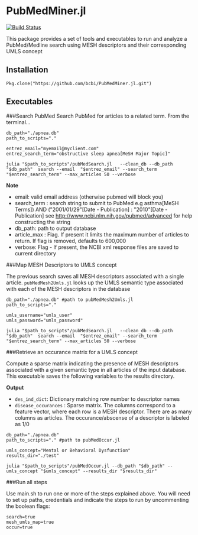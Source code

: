 <!--
@Author: isa
@Date:   2016-05-12T16:51:24-04:00
@Last modified by:   isa
@Last modified time: 2016-05-13T17:14:23-04:00
-->



# PubMedMiner.jl

[![Build Status](https://travis-ci.org/bcbi/PubMedMiner.jl.svg?branch=master)](https://travis-ci.org/bcbi/PubMedMiner.jl)

This package provides a set of tools and executables to run and analyze a
PubMed/Medline search using MESH descriptors and their corresponding UMLS concept

## Installation
```{Julia}
Pkg.clone("https://github.com/bcbi/PubMedMiner.jl.git")
```

## Executables

###Search PubMed
 Search PubMed for articles to a related term. From the terminal...

```
db_path="./apnea.db"
path_to_scripts="."

entrez_email="myemail@myclient.com"
entrez_search_term="obstructive sleep apnea[MeSH Major Topic]"

julia "$path_to_scripts"/pubMedSearch.jl   --clean_db --db_path "$db_path"  search --email  "$entrez_email" --search_term "$entrez_search_term" --max_articles 50 --verbose

```

**Note**
* email: valid email address (otherwise pubmed will block you)
* search_term : search string to submit to PubMed
    e.g asthma[MeSH Terms]) AND ("2001/01/29"[Date - Publication] : "2010"[Date - Publication]
    see http://www.ncbi.nlm.nih.gov/pubmed/advanced for help constructing the string
* db_path: path to output database
* article_max : Flag. If present it limits the maximum number of articles to return.
If flag is removed, defaults to 600,000
* verbose: Flag - If present, the NCBI xml response files are saved to current directory


###Map MESH Descriptors to UMLS concept

The previous search saves all MESH descriptors associated with a single article.
`pubMedMesh2Umls.jl` looks up the UMLS semantic type associated with each of the MESH
descriptors in the database


```
db_path="./apnea.db" #path to pubMedMesh2Umls.jl
path_to_scripts="."

umls_username="umls_user"
umls_password="umls_password"

julia "$path_to_scripts"/pubMedSearch.jl   --clean_db --db_path "$db_path"  search --email  "$entrez_email" --search_term "$entrez_search_term" --max_articles 50 --verbose

```


###Retrieve an occurance matrix for a UMLS concept

Compute a sparse matrix indicating the presence of MESH descriptors associated
with a given semantic type in all articles of the input database. This executable
saves the following variables to the results directory.

**Output**

* `des_ind_dict`: Dictionary matching row number to descriptor names
* `disease_occurances` : Sparse matrix. The columns correspond to a feature
vector, where each row is a MESH descriptor. There are as many
columns as articles. The occurance/abscense of a descriptor is labeled as 1/0

```
db_path="./apnea.db"
path_to_scripts="." #path to pubMedOccur.jl

umls_concept="Mental or Behavioral Dysfunction"
results_dir="./test"

julia "$path_to_scripts"/pubMedOccur.jl --db_path "$db_path" --umls_concept "$umls_concept" --results_dir "$results_dir"
```


###Run all steps

Use main.sh to run one or more of the steps explained above. You will need to
set up paths, credentials and indicate the steps to run by uncommenting the boolean
flags:
```
search=true
mesh_umls_map=true
occur=true
```

